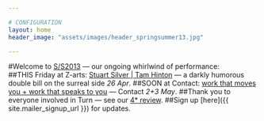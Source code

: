 ```yaml
---

# CONFIGURATION
layout: home
header_image: "assets/images/header_springsummer13.jpg"

---
```

#Welcome to [S/S2013](/current/2013-springsummer/index.html) — our ongoing whirlwind of performance:  
##THIS Friday at Z-arts: [Stuart Silver | Tam Hinton](/current/2013-springsummer/silverhinton/index.html) — a darkly humorous double bill on the surreal side *26 Apr*.
##SOON at Contact: [work that moves you + work that speaks to you](/current/2013-poolside/index.html) — Contact *2+3 May*. 
##Thank you to everyone involved in Turn — see our [4* review](http://www.thepublicreviews.com/turn-2013-contact-manchester/).
##Sign up [here]({{ site.mailer_signup_url }}) for updates.
